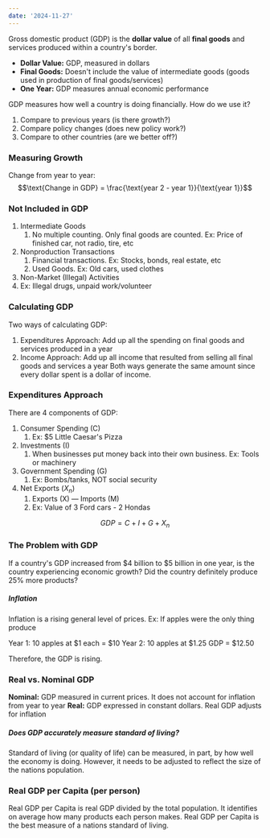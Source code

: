 ```yaml
---
date: '2024-11-27'
---
```


Gross domestic product (GDP) is the **dollar value** of all **final goods** and services produced within a country's border. 
- **Dollar Value:** GDP, measured in dollars
- **Final Goods:** Doesn't include the value of intermediate goods (goods used in production of final goods/services)
- **One Year:** GDP measures annual economic performance

GDP measures how well a country is doing financially. How do we use it?
1. Compare to previous years (is there growth?)
2. Compare policy changes (does new policy work?)
3. Compare to other countries (are we better off?)
### Measuring Growth
Change from year to year:
$$\text{Change in GDP} = \frac{\text{year 2 - year 1}}{\text{year 1}}$$
### Not Included in GDP
1. Intermediate Goods
	1. No multiple counting. Only final goods are counted. Ex: Price of finished car, not radio, tire, etc
2. Nonproduction Transactions
	1. Financial transactions. Ex: Stocks, bonds, real estate, etc
	2. Used Goods. Ex: Old cars, used clothes
3. Non-Market (Illegal) Activities
4. Ex: Illegal drugs, unpaid work/volunteer
### Calculating GDP
Two ways of calculating GDP:
1. Expenditures Approach: Add up all the spending on final goods and services produced in a year
2. Income Approach: Add up all income that resulted from selling all final goods and services a year
Both ways generate the same amount since every dollar spent is a dollar of income.

### Expenditures Approach
There are 4 components of GDP:
1. Consumer Spending (C)
	1. Ex: \$5 Little Caesar's Pizza 
2. Investments (I)
	1. When businesses put money back into their own business. Ex: Tools or machinery
3. Government Spending (G)
	1. Ex: Bombs/tanks, NOT social security
4. Net Exports ($X_n$)
	1. Exports (X) — Imports (M)
	2. Ex: Value of 3 Ford cars - 2 Hondas

$$GDP = C + I + G + X_n$$

### The Problem with GDP
If a country's GDP increased from $4 billion to $5 billion in one year, is the country experiencing economic growth? Did the country definitely produce 25% more products?
##### Inflation
Inflation is a rising general level of prices. Ex: If apples were the only thing produce

Year 1: 10 apples at $1 each = $10
Year 2: 10 apples at $1.25 GDP = $12.50

Therefore, the GDP is rising.
### Real vs. Nominal GDP
**Nominal:** GDP measured in current prices. It does not account for inflation from year to year
**Real:** GDP expressed in constant dollars. Real GDP adjusts for inflation
##### Does GDP accurately measure standard of living?
Standard of living (or quality of life) can be measured, in part, by how well the economy is doing. However, it needs to be adjusted to reflect the size of the nations population.
### Real GDP per Capita (per person)
Real GDP per Capita is real GDP divided by the total population. It identifies on average how many products each person makes. Real GDP per Capita is the best measure of a nations standard of living.